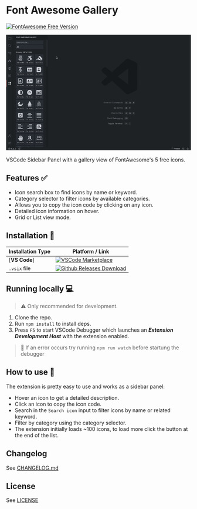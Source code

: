 # Font Awesome Gallery
[![FontAwesome Free Version](https://img.shields.io/badge/Font%20Awesome%20Version-5.15.2%20Free-orange)](https://fontawesome.com/download)

![Demo Image](/media/github/fag-demo.gif)

VSCode Sidebar Panel with a gallery view of FontAwesome's 5 free icons.
## Features ✅
* Icon search box to find icons by name or keyword.
* Category selector to filter icons by available categories.
* Allows you to copy the icon code by clicking on any icon.
* Detailed icon information on hover.
* Grid or List view mode.

## Installation 💾
| Installation Type | Platform / Link |
|-----------------------|----------------------|
|[**VS Code**]|[![VSCode Marketplace](https://img.shields.io/badge/VSCode%20Marketplace-v0.0.3-orange)](https://marketplace.visualstudio.com/items?itemName=tomasvergara.vscode-fontawesome-gallery)|
|`.vsix` file|[![Github Releases Download](https://img.shields.io/badge/Releases%20Github-v0.0.3-orange)](https://github.com/TOMIVERGARA/vscode-fontawesome-gallery/releases)|

## Running locally 💻
> ⚠️ Only recommended for development.
1. Clone the repo.
2. Run `npm install` to install deps.
3. Press `F5` to start VSCode Debugger which launches an ***Extension Development Host*** with the extension enabled.
> 🙋 If an error occurs try running `npm run watch` before startung the debugger

## How to use 🧐
The extension is pretty easy to use and works as a sidebar panel:
* Hover an icon to get a detailed description.
* Click an icon to copy the icon code.
* Search in the `Search icon` input to filter icons by name or related keyword.
* Filter by category using the category selector.
* The extension initially loads ~100 icons, to load more click the button at the end of the list.

## Changelog
See [CHANGELOG.md](https://github.com/TOMIVERGARA/vscode-fontawesome-gallery/blob/master/CHANGELOG.md)

## License
See [LICENSE](https://github.com/TOMIVERGARA/vscode-fontawesome-gallery/blob/master/LICENCE)


